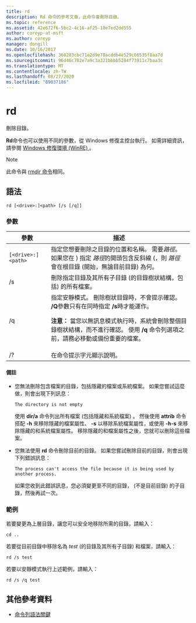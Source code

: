 ```yaml
---
title: rd
description: Rd 命令的參考文章，此命令會刪除目錄。
ms.topic: reference
ms.assetid: 42e672f6-5bc2-4c16-af25-18e7ed2dd555
author: coreyp-at-msft
ms.author: coreyp
manager: dongill
ms.date: 10/16/2017
ms.openlocfilehash: 360283cbc71e2d9e78acddb4e529c66535f8aa7d
ms.sourcegitcommit: 96d46c702e7a9c3a321bbbb5284f73911c7baa3c
ms.translationtype: MT
ms.contentlocale: zh-TW
ms.lasthandoff: 08/27/2020
ms.locfileid: "89037186"
---
```

# <a name="rd"></a>rd

刪除目錄。

**Rd**命令也可以使用不同的參數，從 Windows 修復主控台執行。 如需詳細資訊，請參閱 [Windows 修復環境 (WinRE) ](/windows-hardware/manufacture/desktop/windows-recovery-environment--windows-re--technical-reference)。

> [!NOTE]
> 此命令與 [rmdir 命令](rmdir.md)相同。

## <a name="syntax"></a>語法

```
rd [<drive>:]<path> [/s [/q]]
```

### <a name="parameters"></a>參數

| 參數 | 描述 |
|--|--|
| `[<drive>:]<path>` | 指定您想要刪除之目錄的位置和名稱。 需要*路徑*。 如果您在 \) 指定 *路徑*的開頭包含反斜線 (，則 *路徑* 會在根目錄 (開始，無論目前目錄) 為何。 |
| /s | 刪除指定目錄及其所有子目錄 (的目錄樹狀結構，包括) 的所有檔案。 |
| /q | 指定安靜模式。 刪除樹狀目錄時，不會提示確認。 **/Q**參數只有在同時指定 **/s**時才能運作。<p>**注意：** 當您以無訊息模式執行時，系統會刪除整個目錄樹狀結構，而不進行確認。 使用 **/q** 命令列選項之前，請務必移動或備份重要的檔案。 |
| /? | 在命令提示字元顯示說明。 |

#### <a name="remarks"></a>備註

- 您無法刪除包含檔案的目錄，包括隱藏的檔案或系統檔案。 如果您嘗試這麼做，則會出現下列訊息：

    `The directory is not empty`

    使用 **dir/a** 命令列出所有檔案 (包括隱藏和系統檔案) 。 然後使用 **attrib** 命令搭配 **-h** 來移除隱藏的檔案屬性、 **-s** 以移除系統檔案屬性，或使用 **-h-s** 來移除隱藏的和系統檔案屬性。 移除隱藏的和檔案屬性之後，您就可以刪除這些檔案。

- 您無法使用 **rd** 命令刪除目前的目錄。 如果您嘗試刪除目前的目錄，則會出現下列錯誤訊息：

    `The process can't access the file because it is being used by another process.`

    如果您收到此錯誤訊息，您必須變更至不同的目錄， (不是目前目錄) 的子目錄，然後再試一次。

### <a name="examples"></a>範例

若要變更為上層目錄，讓您可以安全地移除所需的目錄，請輸入：

```
cd ..
```

若要從目前目錄中移除名為 *test* (的目錄及其所有子目錄) 和檔案，請輸入：

```
rd /s test
```

若要以安靜模式執行上述範例，請輸入：

```
rd /s /q test
```

## <a name="additional-references"></a>其他參考資料

- [命令列語法關鍵](command-line-syntax-key.md)
